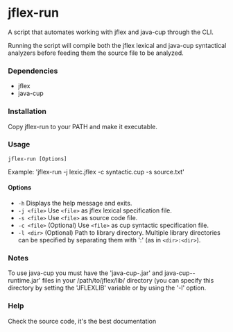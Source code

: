 # jflex-run
A script that automates working with jflex and java-cup through the CLI.

Running the script will compile both the jflex lexical and java-cup syntactical analyzers before feeding them the source file to be analyzed.

### Dependencies
- jflex
- java-cup

### Installation
Copy jflex-run to your PATH and make it executable.


### Usage
`jflex-run [Options]`

Example: 'jflex-run -j lexic.jflex -c syntactic.cup -s source.txt'

#### Options
- `-h`          Displays the help message and exits.
- `-j <file>`   Use `<file>` as jflex lexical specification file.
- `-s <file>`   Use `<file>` as source code file.
- `-c <file>`   (Optional) Use `<file>` as cup syntactic specification file.
- `-l <dir>`    (Optional) Path to library directory. Multiple library directories can be specified by separating them with ':' (as in `<dir>:<dir>`).

### Notes
To use java-cup you must have the 'java-cup-<version>.jar' and java-cup-<version>-runtime.jar' files in your /path/to/jflex/lib/ directory (you can specify this directory by setting the 'JFLEXLIB' variable or by using the '-l' option.

### Help
Check the source code, it's the best documentation
